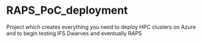# RAPS_PoC_deployment
Project which creates everything you need to deploy HPC clusters on Azure and to begin testing IFS Dwarves and eventually RAPS
